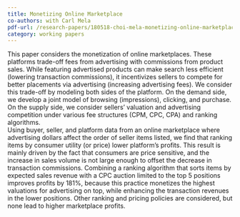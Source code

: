 ```yaml
---
title: Monetizing Online Marketplace
co-authors: with Carl Mela
pdf-url: /research-papers/180518-choi-mela-monetizing-online-marketplace-180614.pdf
category: working papers
---
```


This paper considers the monetization of online marketplaces. These platforms trade-off fees from advertising with commissions from product sales. While featuring advertised products can make search less efficient (lowering transaction commissions), it incentivizes sellers to compete for better placements via advertising (increasing advertising fees). We consider this trade-off by modeling both sides of the platform. On the demand side, we develop a joint model of browsing (impressions), clicking, and purchase. On the supply side, we consider sellers’ valuation and advertising competition under various fee structures (CPM, CPC, CPA) and ranking algorithms.<br>
Using buyer, seller, and platform data from an online marketplace where advertising dollars affect the order of seller items listed, we find that ranking items by consumer utility (or price) lower platform’s profits. This result is mainly driven by the fact that consumers are price sensitive, and the increase in sales volume is not large enough to offset the decrease in transaction commissions. Combining a ranking algorithm that sorts items by expected sales revenue with a CPC auction limited to the top 5 positions improves profits by 181%, because this practice monetizes the highest valuations for advertising on top, while enhancing the transaction revenues in the lower positions. Other ranking and pricing policies are considered, but none lead to higher marketplace profits.
